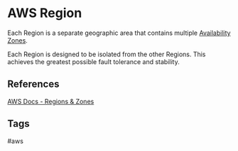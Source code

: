 # AWS Region

Each Region is a separate geographic area that contains multiple [Availability Zones](../202309120416).  

Each Region is designed to be isolated from the other Regions. This achieves the greatest possible fault tolerance and stability.

## References 
[AWS Docs - Regions & Zones](https://docs.aws.amazon.com/AWSEC2/latest/UserGuide/using-regions-availability-zones.html#concepts-regions)

## Tags
#aws
